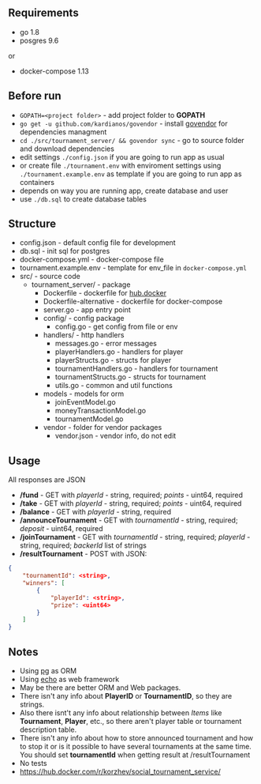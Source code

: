 ## Requirements
-   go 1.8
-   posgres 9.6

or
-   docker-compose 1.13

## Before run
-   `GOPATH=<project folder>` - add project folder to **GOPATH**
-   `go get -u github.com/kardianos/govendor` - install [govendor](https://github.com/kardianos/govendor) for dependencies managment
-   `cd ./src/tournament_server/ && govendor sync` - go to source folder and download dependencies
-   edit settings `./config.json` if you are going to run app as usual
-   or create file `./tournament.env` with enviroment settings using `./tournament.example.env` as template if you are going to run app as containers
-   depends on way you are running app, create database and user
-   use `./db.sql` to create database tables

## Structure

- config.json  - default config file for development
- db.sql - init sql for postgres
- docker-compose.yml - docker-compose file
- tournament.example.env - template for env_file in `docker-compose.yml`
-   src/ - source code
    -   tournament_server/ - package
        - Dockerfile - dockerfile for [hub.docker](https://hub.docker.com/r/korzhev/social_tournament_service/)
        - Dockerfile-alternative - dockerfile for docker-compose
        - server.go - app entry point
        - config/ - config package
            - config.go - get config from file or env
        - handlers/ - http handlers
            - messages.go - error messages
            - playerHandlers.go - handlers for player
            - playerStructs.go - structs for player
            - tournamentHandlers.go - handlers for tournament
            - tournamentStructs.go - structs for tournament
            - utils.go - common and util functions
        - models - models for orm
            - joinEventModel.go
            - moneyTransactionModel.go
            - tournamentModel.go
        - vendor - folder for vendor packages
            - vendor.json - vendor info, do not edit

## Usage

All responses are JSON

- **/fund** - GET with *playerId* - string, required; *points* - uint64, required
- **/take** - GET with *playerId* - string, required; *points* - uint64, required
- **/balance** - GET with *playerId* - string, required
- **/announceTournament** - GET with *tournamentId* - string, required; *deposit* - uint64, required
- **/joinTournament** - GET with *tournamentId* - string, required; *playerId* - string, required; *backerId* list of strings
- **/resultTournament** - POST with JSON: 
```json
{
    "tournamentId": <string>,
    "winners": [
        {
            "playerId": <string>,
            "prize": <uint64>
        }
    ]
}
```

## Notes

- Using [pg](https://github.com/go-pg/pg) as ORM
- Using [echo](https://echo.labstack.com/) as web framework
- May be there are better ORM and Web packages.
- There isn't any info about **PlayerID** or **TournamentID**, so they are strings.
- Also there isnt't any info about relationship between *Items* like **Tournament**, **Player**, etc., so there aren't player table or tournament description table.
- There isn't any info about how to store announced tournament and how to stop it or is it possible to have several tournaments at the same time. You should set **tournamentId** when getting result at /resultTournament
- No tests
- https://hub.docker.com/r/korzhev/social_tournament_service/
